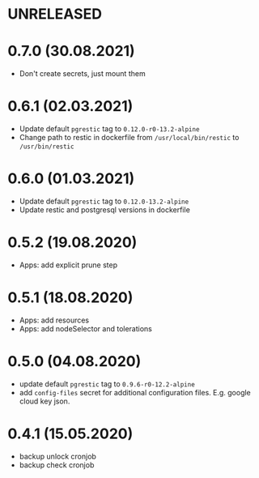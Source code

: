 # UNRELEASED

# 0.7.0 (30.08.2021)
- Don't create secrets, just mount them

# 0.6.1 (02.03.2021)
- Update default `pgrestic` tag to `0.12.0-r0-13.2-alpine`
- Change path to restic in dockerfile from `/usr/local/bin/restic` to `/usr/bin/restic`

# 0.6.0 (01.03.2021)
- Update default `pgrestic` tag to `0.12.0-13.2-alpine`
- Update restic and postgresql versions in dockerfile

# 0.5.2 (19.08.2020)
- Apps: add explicit prune step

# 0.5.1 (18.08.2020)
- Apps: add resources
- Apps: add nodeSelector and tolerations

# 0.5.0 (04.08.2020)
- update default `pgrestic` tag to `0.9.6-r0-12.2-alpine`
- add `config-files` secret for additional configuration files. E.g. google cloud key json.

# 0.4.1 (15.05.2020)
- backup unlock cronjob
- backup check cronjob
